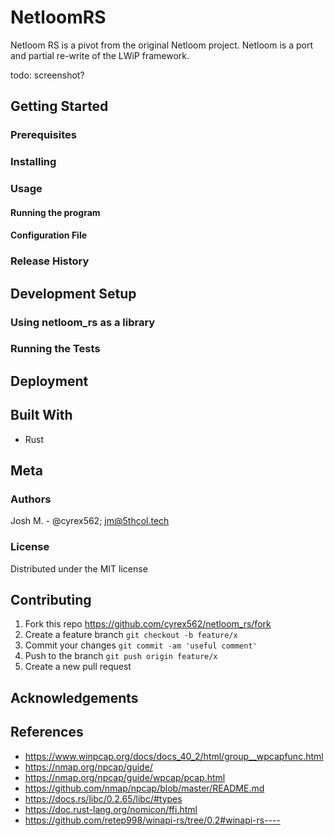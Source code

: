 # NetloomRS

Netloom RS is a pivot from the original Netloom project. Netloom is a port and partial re-write of the LWiP framework.

todo: screenshot?

## Getting Started

### Prerequisites

### Installing

### Usage

#### Running the program

#### Configuration File

### Release History


## Development Setup

### Using netloom_rs as a library


### Running the Tests


## Deployment



## Built With

* Rust


## Meta

### Authors

Josh M. - @cyrex562; jm@5thcol.tech

### License

Distributed under the MIT license

## Contributing

1. Fork this repo <https://github.com/cyrex562/netloom_rs/fork>
2. Create a feature branch `git checkout -b feature/x`
3. Commit your changes `git commit -am 'useful comment'`
4. Push to the branch `git push origin feature/x`
5. Create a new pull request

## Acknowledgements

## References

* <https://www.winpcap.org/docs/docs_40_2/html/group__wpcapfunc.html>
* <https://nmap.org/npcap/guide/>
* <https://nmap.org/npcap/guide/wpcap/pcap.html>
* <https://github.com/nmap/npcap/blob/master/README.md>
* <https://docs.rs/libc/0.2.65/libc/#types>
* <https://doc.rust-lang.org/nomicon/ffi.html>
* <https://github.com/retep998/winapi-rs/tree/0.2#winapi-rs---->

